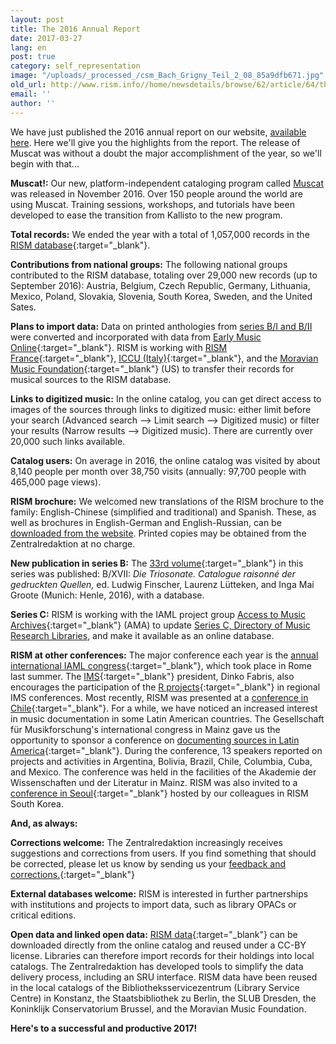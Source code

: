 ```yaml
---
layout: post
title: The 2016 Annual Report
date: 2017-03-27
lang: en
post: true
category: self_representation
image: "/uploads/_processed_/csm_Bach_Grigny_Teil_2_08_85a9dfb671.jpg"
old_url: http://www.rism.info//home/newsdetails/browse/62/article/64/the-2016-annual-report.html
email: ''
author: ''
---
```



We have just published the 2016 annual report on our website, [available here](/publications/annual-reports.html). Here we'll give you the highlights from the report. The release of Muscat was without a doubt the major accomplishment of the year, so we'll begin with that...

**Muscat!:** Our new, platform-independent cataloging program called [Muscat](/community/muscat.html#c3306) was released in November 2016. Over 150 people around the world are using Muscat. Training sessions, workshops, and tutorials have been developed to ease the transition from Kallisto to the new program.

**Total records:** We ended the year with a total of 1,057,000 records in the [RISM database](https://opac.rism.info/metaopac/start.do?View=rism){:target="_blank"}.

**Contributions from national groups:** The following national groups contributed to the RISM database, totaling over 29,000 new records (up to September 2016): Austria, Belgium, Czech Republic, Germany, Lithuania, Mexico, Poland, Slovakia, Slovenia, South Korea, Sweden, and the United Sates.

**Plans to import data:** Data on printed anthologies from [series B/I and B/II](/publications.html#c2619) were converted and incorporated with data from [Early Music Online](https://www.royalholloway.ac.uk/music/research/earlymusiconline/home.aspx){:target="_blank"}. RISM is working with [RISM France](http://ccfr.bnf.fr/){:target="_blank"}, [ICCU (Italy)](http://www.sbn.it/opacsbn/opac/iccu/musica.jsp){:target="_blank"}, and the [Moravian Music Foundation](http://moravianmusic.org/){:target="_blank"} (US) to transfer their records for musical sources to the RISM database.

**Links to digitized music:** In the online catalog, you can get direct access to images of the sources through links to digitized music: either limit before your search (Advanced search --\> Limit search --\> Digitized music) or filter your results (Narrow results --\> Digitized music). There are currently over 20,000 such links available.

**Catalog users:** On average in 2016, the online catalog was visited by about 8,140 people per month over 38,750 visits (annually: 97,700 people with 465,000 page views).

**RISM brochure:** We welcomed new translations of the RISM brochure to the family: English-Chinese (simplified and traditional) and Spanish. These, as well as brochures in English-German and English-Russian, can be [downloaded from the website](/publications/brochures.html). Printed copies may be obtained from the Zentralredaktion at no charge.

**New publication in series B:** The [33rd volume](/new_publications/2016/12/02/new-volume-in-series-b-published-trio-sonatas.html){:target="_blank"} in this series was published: B/XVII: _Die Triosonate. Catalogue raisonné der gedruckten Quellen,_ ed. Ludwig Finscher, Laurenz Lütteken, and Inga Mai Groote (Munich: Henle, 2016), with a database.

**Series C:** RISM is working with the IAML project group [Access to Music Archives](http://www.iaml.info/project-group-access-music-archives){:target="_blank"} (AMA) to update [Series C, Directory of Music Research Libraries](/publications.html#c2620), and make it available as an online database.

**RISM at other conferences:** The major conference each year is the [annual international IAML congress](/events/2016/06/13/rism-at-the-iaml-congress-rismsponsored.html){:target="_blank"}, which took place in Rome last summer. The [IMS](https://ims-international.ch/){:target="_blank"} president, Dinko Fabris, also encourages the participation of the [R projects](http://www.r-musicprojects.org/){:target="_blank"} in regional IMS conferences. Most recently, RISM was presented at a [conference in Chile](https://www.facebook.com/media/set/?set=a.1096612537046256.1073741839.103775449663308&type=3){:target="_blank"}. For a while, we have noticed an increased interest in music documentation in some Latin American countries. The Gesellschaft für Musikforschung's international congress in Mainz gave us the opportunity to sponsor a conference on [documenting sources in Latin America](/events/2016/09/12/conference-this-week-documenting-musical-sources.html){:target="_blank"}. During the conference, 13 speakers reported on projects and activities in Argentina, Bolivia, Brazil, Chile, Columbia, Cuba, and Mexico. The conference was held in the facilities of the Akademie der Wissenschaften und der Literatur in Mainz. RISM was also invited to a [conference in Seoul](/events/2016/11/28/bringing-the-past-into-the-future-creating-and.html){:target="_blank"} hosted by our colleagues in RISM South Korea.

**And, as always:**

**Corrections welcome:** The Zentralredaktion increasingly receives suggestions and corrections from users. If you find something that should be corrected, please let us know by sending us your [feedback and corrections.](http://www.rism.info/en/service/feedback.html#c2895){:target="_blank"}

**External databases welcome:** RISM is interested in further partnerships with institutions and projects to import data, such as library OPACs or critical editions.

**Open data and linked open data:** [RISM data](https://opac.rism.info/index.php?id=8&L=1){:target="_blank"} can be downloaded directly from the online catalog and reused under a CC-BY license. Libraries can therefore import records for their holdings into local catalogs. The Zentralredaktion has developed tools to simplify the data delivery process, including an SRU interface. RISM data have been reused in the local catalogs of the Bibliotheksservicezentrum (Library Service Centre) in Konstanz, the Staatsbibliothek zu Berlin, the SLUB Dresden, the Koninklijk Conservatorium Brussel, and the Moravian Music Foundation.

**Here's to a successful and productive 2017!**



<script type="text/javascript">var switchTo5x=true;</script><script type="text/javascript" src="http://w.sharethis.com/button/buttons.js"></script><script type="text/javascript">stLight.options({publisher: "9b601438-1ce1-49d8-bfd7-9cff5df54c17", doNotHash: false, doNotCopy: false, hashAddressBar: false});</script>